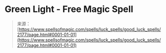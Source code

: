 <!--yml
category: 未分类
date: 2024-06-12 18:35:43
-->

# Green Light - Free Magic Spell

> 来源：[https://www.spellsofmagic.com/spells/luck_spells/good_luck_spells/2177/page.html#0001-01-01](https://www.spellsofmagic.com/spells/luck_spells/good_luck_spells/2177/page.html#0001-01-01)